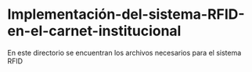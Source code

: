 # Implementación-del-sistema-RFID-en-el-carnet-institucional
En este directorio se encuentran los archivos necesarios para el sistema RFID
